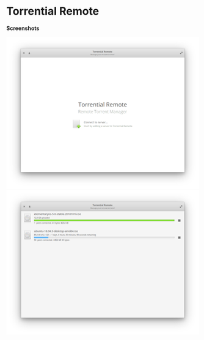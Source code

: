 # Torrential Remote

**Screenshots**  

![Welcome Page](screenshots/Welcome.png "Welcome")
![Torrents Page](screenshots/Torrents.png "Torrents")
